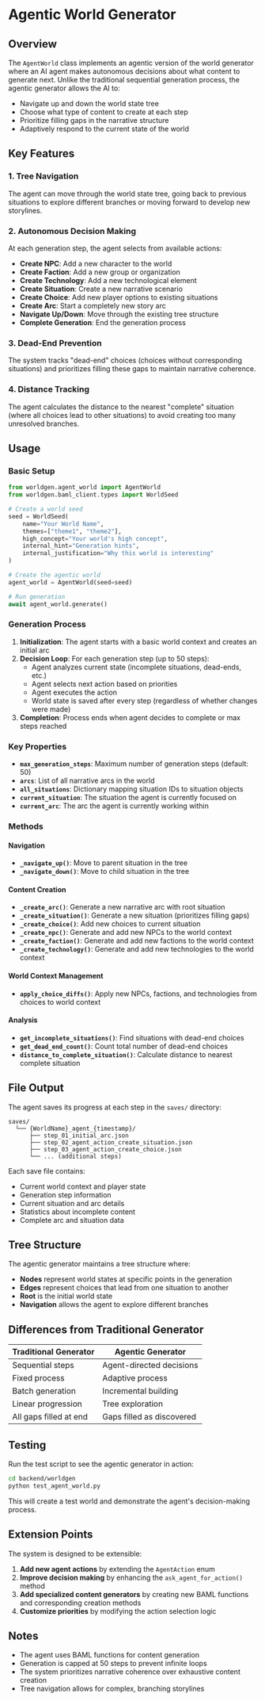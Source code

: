 # Agentic World Generator

## Overview

The `AgentWorld` class implements an agentic version of the world generator where an AI agent makes autonomous decisions about what content to generate next. Unlike the traditional sequential generation process, the agentic generator allows the AI to:

- Navigate up and down the world state tree
- Choose what type of content to create at each step
- Prioritize filling gaps in the narrative structure
- Adaptively respond to the current state of the world

## Key Features

### 1. Tree Navigation
The agent can move through the world state tree, going back to previous situations to explore different branches or moving forward to develop new storylines.

### 2. Autonomous Decision Making
At each generation step, the agent selects from available actions:
- **Create NPC**: Add a new character to the world
- **Create Faction**: Add a new group or organization
- **Create Technology**: Add a new technological element
- **Create Situation**: Create a new narrative scenario
- **Create Choice**: Add new player options to existing situations
- **Create Arc**: Start a completely new story arc
- **Navigate Up/Down**: Move through the existing tree structure
- **Complete Generation**: End the generation process

### 3. Dead-End Prevention
The system tracks "dead-end" choices (choices without corresponding situations) and prioritizes filling these gaps to maintain narrative coherence.

### 4. Distance Tracking
The agent calculates the distance to the nearest "complete" situation (where all choices lead to other situations) to avoid creating too many unresolved branches.

## Usage

### Basic Setup

```python
from worldgen.agent_world import AgentWorld
from worldgen.baml_client.types import WorldSeed

# Create a world seed
seed = WorldSeed(
    name="Your World Name",
    themes=["theme1", "theme2"],
    high_concept="Your world's high concept",
    internal_hint="Generation hints",
    internal_justification="Why this world is interesting"
)

# Create the agentic world
agent_world = AgentWorld(seed=seed)

# Run generation
await agent_world.generate()
```

### Generation Process

1. **Initialization**: The agent starts with a basic world context and creates an initial arc
2. **Decision Loop**: For each generation step (up to 50 steps):
   - Agent analyzes current state (incomplete situations, dead-ends, etc.)
   - Agent selects next action based on priorities
   - Agent executes the action
   - World state is saved after every step (regardless of whether changes were made)
3. **Completion**: Process ends when agent decides to complete or max steps reached

### Key Properties

- **`max_generation_steps`**: Maximum number of generation steps (default: 50)
- **`arcs`**: List of all narrative arcs in the world
- **`all_situations`**: Dictionary mapping situation IDs to situation objects
- **`current_situation`**: The situation the agent is currently focused on
- **`current_arc`**: The arc the agent is currently working within

### Methods

#### Navigation
- **`_navigate_up()`**: Move to parent situation in the tree
- **`_navigate_down()`**: Move to child situation in the tree

#### Content Creation
- **`_create_arc()`**: Generate a new narrative arc with root situation
- **`_create_situation()`**: Generate a new situation (prioritizes filling gaps)
- **`_create_choice()`**: Add new choices to current situation
- **`_create_npc()`**: Generate and add new NPCs to the world context
- **`_create_faction()`**: Generate and add new factions to the world context
- **`_create_technology()`**: Generate and add new technologies to the world context

#### World Context Management
- **`apply_choice_diffs()`**: Apply new NPCs, factions, and technologies from choices to world context

#### Analysis
- **`get_incomplete_situations()`**: Find situations with dead-end choices
- **`get_dead_end_count()`**: Count total number of dead-end choices
- **`distance_to_complete_situation()`**: Calculate distance to nearest complete situation

## File Output

The agent saves its progress at each step in the `saves/` directory:

```
saves/
  └── {WorldName}_agent_{timestamp}/
      ├── step_01_initial_arc.json
      ├── step_02_agent_action_create_situation.json
      ├── step_03_agent_action_create_choice.json
      └── ... (additional steps)
```

Each save file contains:
- Current world context and player state
- Generation step information
- Current situation and arc details
- Statistics about incomplete content
- Complete arc and situation data

## Tree Structure

The agentic generator maintains a tree structure where:
- **Nodes** represent world states at specific points in the generation
- **Edges** represent choices that lead from one situation to another
- **Root** is the initial world state
- **Navigation** allows the agent to explore different branches

## Differences from Traditional Generator

| Traditional Generator | Agentic Generator |
|----------------------|-------------------|
| Sequential steps | Agent-directed decisions |
| Fixed process | Adaptive process |
| Batch generation | Incremental building |
| Linear progression | Tree exploration |
| All gaps filled at end | Gaps filled as discovered |

## Testing

Run the test script to see the agentic generator in action:

```bash
cd backend/worldgen
python test_agent_world.py
```

This will create a test world and demonstrate the agent's decision-making process.

## Extension Points

The system is designed to be extensible:

1. **Add new agent actions** by extending the `AgentAction` enum
2. **Improve decision making** by enhancing the `ask_agent_for_action()` method
3. **Add specialized content generators** by creating new BAML functions and corresponding creation methods
4. **Customize priorities** by modifying the action selection logic

## Notes

- The agent uses BAML functions for content generation
- Generation is capped at 50 steps to prevent infinite loops
- The system prioritizes narrative coherence over exhaustive content creation
- Tree navigation allows for complex, branching storylines